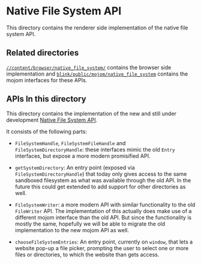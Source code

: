 # Native File System API

This directory contains the renderer side implementation of the native file
system API.

## Related directories

[`//content/browser/native_file_system/`](../../../content/browser/native_file_system)
contains the browser side implementation and
[`blink/public/mojom/native_file_system`](../../../third_party/blink/public/mojom/native_file_system)
contains the mojom interfaces for these APIs.

## APIs In this directory

This directory contains the implementation of the new and still under
development [Native File System API](https://github.com/WICG/native-file-system/blob/master/EXPLAINER.md).

It consists of the following parts:

 * `FileSystemHandle`, `FileSystemFileHandle` and `FileSystemDirectoryHandle`:
   these interfaces mimic the old `Entry` interfaces, but expose a more modern
   promisified API.

 * `getSystemDirectory`: An entry point (exposed via `FileSystemDirectoryHandle`)
   that today only gives access to the same sandboxed filesystem as what was
   available through the old API. In the future this could get extended to add
   support for other directories as well.

 * `FileSystemWriter`: a more modern API with similar functionality to the
   old `FileWriter` API. The implementation of this actually does make use of
   a different mojom interface than the old API. But since the functionality is
   mostly the same, hopefully we will be able to migrate the old implementation
   to the new mojom API as well.

 * `chooseFileSystemEntries`: An entry point, currently on `window`, that lets
   a website pop-up a file picker, prompting the user to select one or more
   files or directories, to which the website than gets access.
